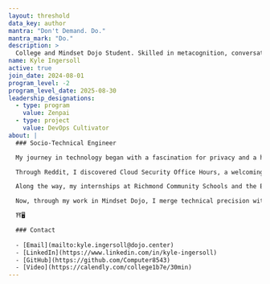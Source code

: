 ```yaml
---
layout: threshold
data_key: author
mantra: "Don't Demand. Do."
mantra_mark: "Do."
description: >
  College and Mindset Dojo Student. Skilled in metacognition, conversations, and computer. Last follower of the previous two incarnations of Mindset Dojo, and first of this version. 
name: Kyle Ingersoll
active: true
join_date: 2024-08-01
program_level: -2
program_level_date: 2025-08-30
leadership_designations:
  - type: program
    value: Zenpai
  - type: project
    value: DevOps Cultivator
about: |
  ### Socio-Technical Engineer

  My journey in technology began with a fascination for privacy and a healthy paranoia about surveillance in high school — questions that led me to Linux and the freedom to understand how systems really work. In Community College, I reached a crossroads between writing and computing. I chose computer science, realizing that programming was another form of storytelling — one where logic could serve empathy.

  Through Reddit, I discovered Cloud Security Office Hours, a welcoming cybersecurity community that deepened my understanding of cloud defense. There, I was invited by Michael to join Mindset Dojo, an open-source project focused on conversational mastery and growth. I didn’t connect with it at first, but returning to it again and again revealed deeper lessons — crossing threshold after threshold until technical mastery and self-awareness became part of the same practice.

  Along the way, my internships at Richmond Community Schools and the Boys & Girls Club of Wayne County grounded those lessons in service. At Richmond, I learned readiness — keeping classrooms connected so learning could continue securely. At the Boys & Girls Club, I learned resilience — that every safeguard is an act of care. Those experiences shifted my goal from being the most skilled hacker to being a conscientious engineer — one who understands the moral weight of their design decisions.

  Now, through my work in Mindset Dojo, I merge technical precision with conversational presence, helping engineer DevOps pipelines and automated safeguards that teach ethics through design itself. Across everything I do runs a single thread: drive with purpose, resilience through reflection, and responsibility in service. I don’t seek to outsmart threats — I seek to build systems and communities that make people safer, wiser, and more connected.

  ⛩️🖥️

  ### Contact
  
  - [Email](mailto:kyle.ingersoll@dojo.center)
  - [LinkedIn](https://www.linkedin.com/in/kyle-ingersoll)
  - [GitHub](https://github.com/Computer8543)
  - [Video](https://calendly.com/college1b7e/30min)
---
```

